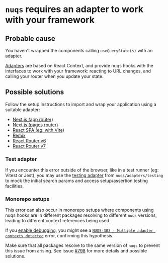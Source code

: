 # `nuqs` requires an adapter to work with your framework

## Probable cause

You haven't wrapped the components calling `useQueryState(s)` with
an adapter.

[Adapters](https://nuqs.47ng.com/docs/adapters) are based on React Context,
and provide nuqs hooks with the interfaces to work with your framework:
reacting to URL changes, and calling your router when you update your state.

## Possible solutions

Follow the setup instructions to import and wrap your application
using a suitable adapter:

- [Next.js (app router)](https://nuqs.47ng.com/docs/adapters#nextjs-app-router)
- [Next.js (pages router)](https://nuqs.47ng.com/docs/adapters#nextjs-pages-router)
- [React SPA (eg: with Vite)](https://nuqs.47ng.com/docs/adapters#react-spa)
- [Remix](https://nuqs.47ng.com/docs/adapters#remix)
- [React Router v6](https://nuqs.47ng.com/docs/adapters#react-router-v6)
- [React Router v7](https://nuqs.47ng.com/docs/adapters#react-router-v7)

### Test adapter

If you encounter this error outside of the browser, like in a test
runner (eg: Vitest or Jest), you may use the [testing adapter](https://nuqs.47ng.com/docs/testing)
from `nuqs/adapters/testing` to mock the initial search params and access
setup/assertion testing facilities.

### Monorepo setups

This error can also occur in monorepo setups where components using nuqs hooks
are in different packages resolving to different `nuqs` versions,
leading to different context references being used.

If you [enable debugging](https://nuqs.47ng.com/docs/debugging), you might see a
[`NUQS-303 - Multiple adapter contexts detected`](./NUQS-303.md) error, confirming
this hypothesis.

Make sure that all packages resolve to the same version
of `nuqs` to prevent this issue from arising. See issue
[#798](https://github.com/47ng/nuqs/issues/798) for more details and
possible solutions.
